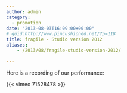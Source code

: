 ```yaml
---
author: admin
category:
  - promotion
date: "2013-08-03T16:09:00+00:00"
# guid:http://www.pincushioned.net/?p=118
title: fragile - Studio version 2012
aliases:
    - /2013/08/fragile-studio-version-2012/

---
```

Here is a recording of our performance:

{{< vimeo 71528478 >}}